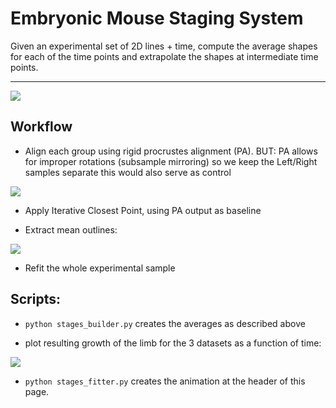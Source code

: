 # Embryonic Mouse Staging System

Given an experimental set of 2D lines + time, compute the average shapes for each of
the time points and extrapolate the shapes at intermediate time points.

---

![](https://user-images.githubusercontent.com/32848391/120231578-f8f6de80-c251-11eb-81e2-ffa894fd859e.gif)


## Workflow


- Align each group using rigid procrustes alignment (PA). BUT: PA allows for improper rotations (subsample mirroring) so we keep the Left/Right samples separate this would also serve as control

![](https://user-images.githubusercontent.com/32848391/120230949-a668f280-c250-11eb-9211-288ce8910bcc.png)

- Apply Iterative Closest Point, using PA output as baseline

- Extract mean outlines:

![](https://user-images.githubusercontent.com/32848391/120231748-5db23900-c252-11eb-88ae-af189dd5e406.png)

- Refit the whole experimental sample


## Scripts:

- `python stages_builder.py`
  creates the averages as described above

- plot resulting growth of the limb for the 3 datasets as a function of time:

![](https://user-images.githubusercontent.com/32848391/120232038-ff398a80-c252-11eb-8a10-1a3e89bb66c7.png)

- `python stages_fitter.py`
  creates the animation at the header of this page.






